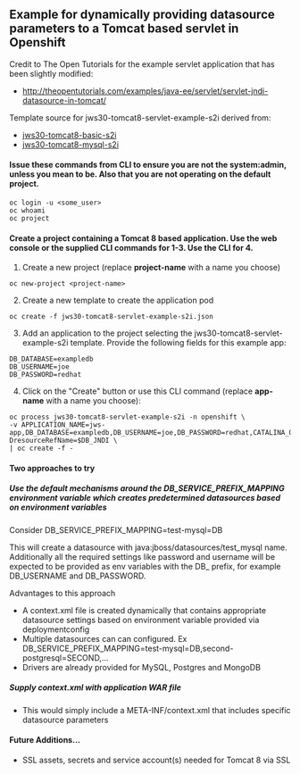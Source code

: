## Example for dynamically providing datasource parameters to a Tomcat based servlet in Openshift

Credit to The Open Tutorials for the example servlet application that has been slightly modified:
- http://theopentutorials.com/examples/java-ee/servlet/servlet-jndi-datasource-in-tomcat/

Template source for jws30-tomcat8-servlet-example-s2i derived from:
- [jws30-tomcat8-basic-s2i](https://github.com/jboss-openshift/application-templates/blob/master/webserver/jws30-tomcat8-basic-s2i.json)
- [jws30-tomcat8-mysql-s2i](https://github.com/jboss-openshift/application-templates/blob/master/webserver/jws30-tomcat8-mysql-s2i.json)


#### Issue these commands from CLI to ensure you are not the system:admin, unless you mean to be.  Also that you are not operating on the default project.
```
oc login -u <some_user>
oc whoami
oc project
```

#### Create a project containing a Tomcat 8 based application.  Use the web console or the supplied CLI commands for 1-3.  Use the CLI for 4.

1.  Create a new project (replace **project-name** with a name you choose)

  ```
  oc new-project <project-name>
  ```

2.  Create a new template to create the application pod

  ```
  oc create -f jws30-tomcat8-servlet-example-s2i.json
  ```

3.  Add an application to the project selecting the jws30-tomcat8-servlet-example-s2i template.  Provide the following fields for this example app:

  ```
  DB_DATABASE=exampledb
  DB_USERNAME=joe
  DB_PASSWORD=redhat
  ```

4.  Click on the "Create" button or use this CLI command (replace **app-name** with a name you choose):

  ```
  oc process jws30-tomcat8-servlet-example-s2i -n openshift \
  -v APPLICATION_NAME=jws-app,DB_DATABASE=exampledb,DB_USERNAME=joe,DB_PASSWORD=redhat,CATALINA_OPTS_APPEND=-DresourceRefName=$DB_JNDI \
  | oc create -f -
  ```

#### Two approaches to try
##### Use the default mechanisms around the DB_SERVICE_PREFIX_MAPPING environment variable which creates predetermined datasources based on environment variables
Consider DB_SERVICE_PREFIX_MAPPING=test-mysql=DB

This will create a datasource with java:jboss/datasources/test_mysql name. Additionally all the required settings like password and username will be expected to be provided as env variables with the DB_ prefix, for example DB_USERNAME and DB_PASSWORD.

Advantages to this approach
- A context.xml file is created dynamically that contains appropriate datasource settings based on environment variable provided via deploymentconfig
- Multiple datasources can can configured. Ex DB_SERVICE_PREFIX_MAPPING=test-mysql=DB,second-postgresql=SECOND,...
- Drivers are already provided for MySQL, Postgres and MongoDB

##### Supply context.xml with application WAR file
- This would simply include a META-INF/context.xml that includes specific datasource parameters


#### Future Additions...
- SSL assets, secrets and service account(s) needed for Tomcat 8 via SSL


